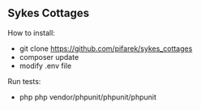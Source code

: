 ## Sykes Cottages

How to install:

- git clone https://github.com/pifarek/sykes_cottages
- composer update
- modify .env file

Run tests:
- php php vendor/phpunit/phpunit/phpunit